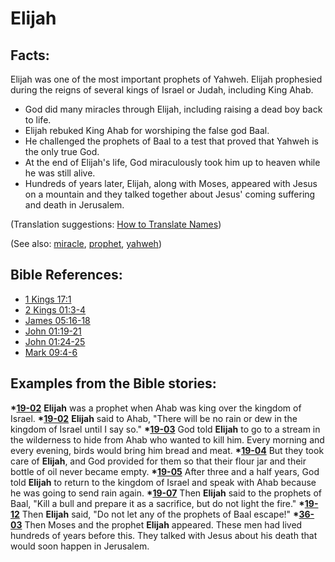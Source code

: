 # Elijah #

## Facts: ##

Elijah was one of the most important prophets of Yahweh. Elijah prophesied during the reigns of several kings of Israel or Judah, including King Ahab.

 * God did many miracles through Elijah, including raising a dead boy back to life.
 * Elijah rebuked King Ahab for worshiping the false god Baal.
 * He challenged the prophets of Baal to a test that proved that Yahweh is the only true God.
 * At the end of Elijah's life, God miraculously took him up to heaven while he was still alive.
 * Hundreds of years later, Elijah, along with Moses, appeared with Jesus on a mountain and they talked together about Jesus' coming suffering and death in Jerusalem.

(Translation suggestions: [How to Translate Names](https://git.door43.org/Door43/en-ta-translate-vol1/src/master/content/translate_names.md))

(See also: [miracle](../kt/miracle.md), [prophet](../kt/prophet.md), [yahweh](../kt/yahweh.md))

## Bible References: ##

* [1 Kings 17:1](https://door43.org/en/bible/notes/1ki/17/01)
* [2 Kings 01:3-4](https://door43.org/en/bible/notes/2ki/01/03)
* [James 05:16-18](https://door43.org/en/bible/notes/jas/05/16)
* [John 01:19-21](https://door43.org/en/bible/notes/jhn/01/19)
* [John 01:24-25](https://door43.org/en/bible/notes/jhn/01/24)
* [Mark 09:4-6](https://door43.org/en/bible/notes/mrk/09/04)

## Examples from the Bible stories: ##

  __*[19-02](https://door43.org/en/obs/notes/frames/19-02)__ __Elijah__ was a prophet when Ahab was king over the kingdom of Israel.
  __*[19-02](https://door43.org/en/obs/notes/frames/19-02)__ __Elijah__ said to Ahab, "There will be no rain or dew in the kingdom of Israel until I say so."
  __*[19-03](https://door43.org/en/obs/notes/frames/19-03)__ God told __Elijah__ to go to a stream in the wilderness to hide from Ahab who wanted to kill him. Every morning and every evening, birds would bring him bread and meat.
  __*[19-04](https://door43.org/en/obs/notes/frames/19-04)__ But they took care of __Elijah__, and God provided for them so that their flour jar and their bottle of oil never became empty.
  __*[19-05](https://door43.org/en/obs/notes/frames/19-05)__ After three and a half years, God told __Elijah__ to return to the kingdom of Israel and speak with Ahab because he was going to send rain again.
  __*[19-07](https://door43.org/en/obs/notes/frames/19-07)__ Then __Elijah__ said to the prophets of Baal, "Kill a bull and prepare it as a sacrifice, but do not light the fire."
  __*[19-12](https://door43.org/en/obs/notes/frames/19-12)__ Then __Elijah__ said, "Do not let any of the prophets of Baal escape!"
  __*[36-03](https://door43.org/en/obs/notes/frames/36-03)__ Then Moses and the prophet __Elijah__ appeared. These men had lived hundreds of years before this. They talked with Jesus about his death that would soon happen in Jerusalem.



